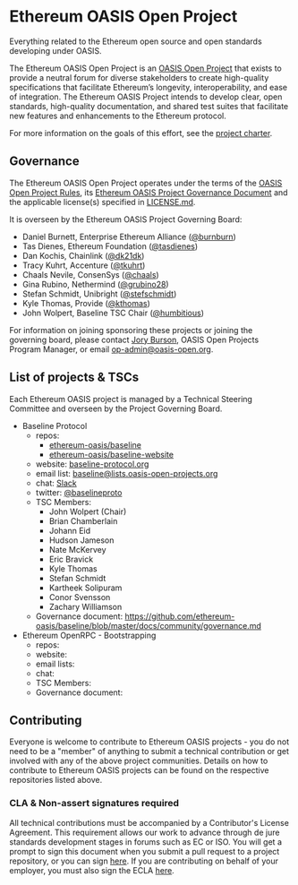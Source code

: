 # Ethereum OASIS Open Project
Everything related to the Ethereum open source and open standards developing under OASIS.

The Ethereum OASIS Open Project is an [OASIS Open Project](http://oasis-open-projects.org/) that exists to provide a neutral forum for diverse stakeholders to create high-quality specifications that facilitate Ethereum’s longevity, interoperability, and ease of integration. The Ethereum OASIS Project intends to develop clear, open standards, high-quality documentation, and shared test suites that facilitate new features and enhancements to the Ethereum protocol.

For more information on the goals of this effort, see the [project charter](./PROJECT_CHARTER.md). 

## Governance
The Ethereum OASIS Open Project operates under the terms of the [OASIS Open Project Rules](https://github.com/oasis-open-projects/documentation/blob/master/board-docs/open-projects-rules.md), its [Ethereum OASIS Project Governance Document](https://github.com/ethereum-oasis/oasis-open-project/blob/master/GOVERNANCE.md) and the applicable license(s) specified in [LICENSE.md](./LICENSE).

It is overseen by the Ethereum OASIS Project Governing Board:

* Daniel Burnett, Enterprise Ethereum Alliance ([@burnburn](https://github.com/burnburn))
* Tas Dienes, Ethereum Foundation ([@tasdienes](https://github.com/tasdienes))
* Dan Kochis, Chainlink ([@dk21dk](https://github.com/dk21dk))
* Tracy Kuhrt, Accenture ([@tkuhrt](https://github.com/tkuhrt))
* Chaals Nevile, ConsenSys ([@chaals](https://github.com/chaals))
* Gina Rubino, Nethermind ([@grubino28](https://github.com/grubino28))
* Stefan Schmidt, Unibright ([@stefschmidt](https://github.com/stefschmidt))
* Kyle Thomas, Provide ([@kthomas](https://github.com/kthomas))
* John Wolpert, Baseline TSC Chair ([@humbitious](https://github.com/humbitious))

For information on joining sponsoring these projects or joining the governing board, please contact [Jory Burson](https://github.com/jorydotcom), OASIS Open Projects Program Manager, or email [op-admin@oasis-open.org]().

## List of projects & TSCs
Each Ethereum OASIS project is managed by a Technical Steering Committee and overseen by the Project Governing Board.

* Baseline Protocol
  * repos: 
    * [ethereum-oasis/baseline](https://github.com/ethereum-oasis/baseline)
    * [ethereum-oasis/baseline-website](https://github.com/ethereum-oasis/baseline-website)
  * website: [baseline-protocol.org](https://www.baseline-protocol.org/)
  * email list: [baseline@lists.oasis-open-projects.org](https://lists.oasis-open-projects.org/g/baseline)
  * chat: [Slack](https://communityinviter.com/apps/ethereum-baseline/join-us)
  * twitter: [@baselineproto](https://twitter.com/baselineproto)
  * TSC Members: 
    * John Wolpert (Chair)
    * Brian Chamberlain
    * Johann Eid
    * Hudson Jameson
    * Nate McKervey
    * Eric Bravick
    * Kyle Thomas
    * Stefan Schmidt
    * Kartheek Solipuram
    * Conor Svensson
    * Zachary Williamson
  * Governance document: https://github.com/ethereum-oasis/baseline/blob/master/docs/community/governance.md
* Ethereum OpenRPC - Bootstrapping
  * repos: 
  * website:
  * email lists:
  * chat:
  * TSC Members:
  * Governance document:

## Contributing
Everyone is welcome to contribute to Ethereum OASIS projects - you do not need to be a "member" of anything to submit a technical contribution or get involved with any of the above project communities. Details on how to contribute to Ethereum OASIS projects can be found on the respective repositories listed above.

### CLA & Non-assert signatures required
All technical contributions must be accompanied by a Contributor's License Agreement. This requirement allows our work to advance through de jure standards development stages in forums such as EC or ISO. You will get a prompt to sign this document when you submit a pull request to a project repository, or you can sign [here](https://cla-assistant.io/ethereum-oasis/oasis-open-project). If you are contributing on behalf of your employer, you must also sign the ECLA [here](https://www.oasis-open.org/resources/projects/cla/projects-entity-cla).
